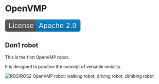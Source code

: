 # OpenVMP

[![License](./license.svg)](./LICENSE.txt)

## Don1 robot

This is the first OpenVMP robot.

It is designed to practice the concept of versatile mobility.


![ROS/ROS2 OpenVMP robot: walking robot, driving robot, climbing robot](https://www.google-analytics.com/collect?v=1&tid=UA-242596187-2&cid=555&aip=1&t=event&ec=github&ea=md&dp=%2FREADME.md&dt=Don1%20robot%)
